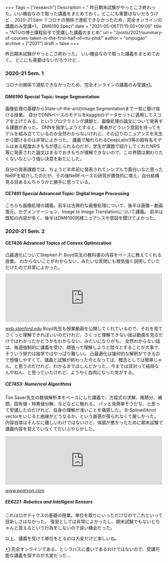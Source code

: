 +++
Tags = ["research"]
Description = " 昨日期末試験がやっとこさ終わった。いい機会なので取った講義をまとめておく。どこにも需要はないだろうけど…  2020-21 Sem. 1  コロナの関係で渡航できなかったため、完全オンラインの講義のみ受講*1。  DM6190 Speci"
date = "2021-05-06T11:15:00+09:00"
title = "NTUの博士課程前半で受講した講義のまとめ"
url = "/posts/2021/summary-of-courses-taken-in-the-first-half-of-ntu-phd/"
author = "ompugao"
archive = ["2021"]
draft = false
+++

<body>
<p>昨日期末試験がやっとこさ終わった。
いい機会なので取った講義をまとめておく。
どこにも需要はないだろうけど…</p>

<h3 id="2020-21-Sem-1">2020-21 Sem. 1</h3>

<p>コロナの関係で渡航できなかったため、完全オンラインの講義のみ受講<a href="#f-a2dc3586" name="fn-a2dc3586" title="完全オンラインである、とシラバスに書いてあるわけではないので、受講可能な講義を探すのが大変だった…">*1</a>。</p>

<h4 id="DM6190-Special-Topic-Image-Segmentation">DM6190 Special Topic: Image Segmentation</h4>

<p>画像処理の基礎からState-of-the-artのImage Segmentationまで一気に駆け抜ける授業。
自分でDNNベースのモデルをkaggleのデータセットに適用してスコアを上げてみる、というプログラミング課題と、画像処理の論文について発表する課題があった。
DNNを独学しようとすると、著者がどういう意図を持ってモデルを組み立てているのか全然わからないけれど、その辺りのニュアンスを先生から聞けるのは非常によかった。
講義で触れられるDeepLabv3等の超有名モデルはある程度おきもちが感じられるのだが、学生が課題で紹介してくれたNIPS等に発表された論文はまるでおきもちが理解できないので、この界隈は関わりたくないなという強い決意を新たにした。</p>

<p>自分の発表課題では、ちょうど半年前に発表されてシンプルで面白いなと思ったNeRFを紹介したのだが、その後NeRFベースの研究が爆発的に増え、自分結構見る目あるんちゃうかと勝手に思っている。</p>

<h4 id="CE7491-Special-Advanced-Topic-Digital-Image-Processing">CE7491 Special Advanced Topic: Digital Image Processing</h4>

<p>こちらも画像処理の講義。前半は古典的な画像処理について、後半は画像・動画復元、セグメンテーション、Image to Image Translationについて講義。
前半は既知の内容が多く、後半はDM6190同様ニュアンスや意図を聞けてよかった。</p>

<h3 id="2020-21-Sem-2">2020-21 Sem. 2</h3>

<h4 id="CE7426-Advanced-Topics-of-Convex-Optimization">CE7426 Advanced Topics of Convex Optimization</h4>

<p>凸最適化についてStephen P. Boyd先生の教科書の内容をベースに教えてくれる授業。
わからないことがわからない、みたいな質問にも根気強く説明していただけたので非常によかった。
<iframe src="https://hatenablog-parts.com/embed?url=https%3A%2F%2Fweb.stanford.edu%2F~boyd%2Fcvxbook%2F" title="Convex Optimization – Boyd and Vandenberghe" class="embed-card embed-webcard" scrolling="no" frameborder="0" style="display: block; width: 100%; height: 155px; max-width: 500px; margin: 10px 0px;" loading="lazy"></iframe><cite class="hatena-citation"><a href="https://web.stanford.edu/~boyd/cvxbook/">web.stanford.edu</a></cite>
Boyd先生も授業動画を公開してくれているので、それを見てさくっと理解できればいいのだけれど、さくっと理解できない話は動画を見るだけではわかったかどうかもわからない、みたいになりがち。
全然わからない話は、毎週強制的に講義を受け、頑張って理解しようと悶々とすることが大事で、そういう努力は独学ではやっぱり難しい。
凸最適化は幾何的な解釈ができるので想像しやすくて、講義と試験が終わった今となっては、概念としては簡単じゃん、と思うのだけれど、わかるまではしんどかった…
今までは双対って結局なんやねん、と思っていたけれど、ようやく血肉になった気がする。</p>

<h5 id="CE7453-Numerical-Algorithms">CE7453: Numerical Algorithms</h5>

<p>Tim Sauer先生の数値解析本をベースにした講義で、方程式の求解、微積分、補間、固有値・特異値分解、などなどに触れる。
パッと見簡単そうだな、と思って受講したのだけれど、自身の理解が浅いことを痛感した。
B-Splineのknot vectorをいじると曲線がどうなるか、という直感が得られなくて厳しかった。
内容自体はそんなに難しいわけではないけど、体調が悪かったために期末試験で講義内容を覚えていなくてだいぶやらかした。</p>

<p><iframe src="https://hatenablog-parts.com/embed?url=https%3A%2F%2Fwww.pearson.com%2Fus%2Fhigher-education%2Fprogram%2FSauer-Numerical-Analysis-3rd-Edition%2FPGM1735484.html" title="Numerical Analysis" class="embed-card embed-webcard" scrolling="no" frameborder="0" style="display: block; width: 100%; height: 155px; max-width: 500px; margin: 10px 0px;" loading="lazy"></iframe><cite class="hatena-citation"><a href="https://www.pearson.com/us/higher-education/program/Sauer-Numerical-Analysis-3rd-Edition/PGM1735484.html">www.pearson.com</a></cite></p>

<h5 id="EE6221-Robotics-and-Intelligent-Sensors">EE6221: Robotics and Intelligent Sensors</h5>

<p>これはロボティクスの基礎の授業。単位を取りにいっただけなのでこれといって目新しさはなかった。
復習としては非常によかったし、期末試験でもないとちゃんと覚えるという行為をしないので良い機会だった。</p>

<p>以上、講義を受けて単位をとるのは大変だけど楽しいね。</p>
<div class="footnote">
<p class="footnote"><a href="#fn-a2dc3586" name="f-a2dc3586" class="footnote-number">*1</a><span class="footnote-delimiter">:</span><span class="footnote-text">完全オンラインである、とシラバスに書いてあるわけではないので、受講可能な講義を探すのが大変だった…</span></p>
</div>
</body>
